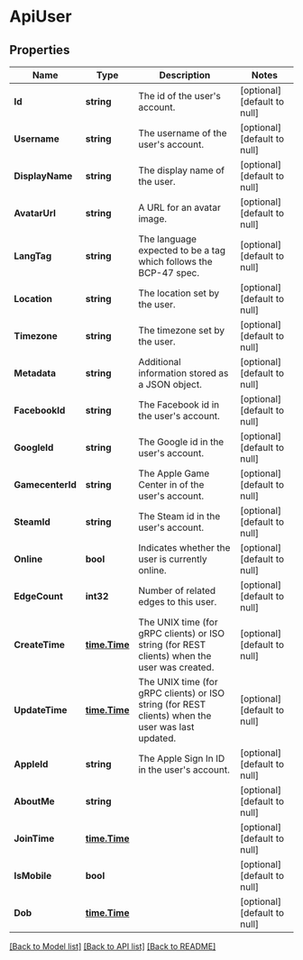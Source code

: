 # ApiUser

## Properties
Name | Type | Description | Notes
------------ | ------------- | ------------- | -------------
**Id** | **string** | The id of the user&#39;s account. | [optional] [default to null]
**Username** | **string** | The username of the user&#39;s account. | [optional] [default to null]
**DisplayName** | **string** | The display name of the user. | [optional] [default to null]
**AvatarUrl** | **string** | A URL for an avatar image. | [optional] [default to null]
**LangTag** | **string** | The language expected to be a tag which follows the BCP-47 spec. | [optional] [default to null]
**Location** | **string** | The location set by the user. | [optional] [default to null]
**Timezone** | **string** | The timezone set by the user. | [optional] [default to null]
**Metadata** | **string** | Additional information stored as a JSON object. | [optional] [default to null]
**FacebookId** | **string** | The Facebook id in the user&#39;s account. | [optional] [default to null]
**GoogleId** | **string** | The Google id in the user&#39;s account. | [optional] [default to null]
**GamecenterId** | **string** | The Apple Game Center in of the user&#39;s account. | [optional] [default to null]
**SteamId** | **string** | The Steam id in the user&#39;s account. | [optional] [default to null]
**Online** | **bool** | Indicates whether the user is currently online. | [optional] [default to null]
**EdgeCount** | **int32** | Number of related edges to this user. | [optional] [default to null]
**CreateTime** | [**time.Time**](time.Time.md) | The UNIX time (for gRPC clients) or ISO string (for REST clients) when the user was created. | [optional] [default to null]
**UpdateTime** | [**time.Time**](time.Time.md) | The UNIX time (for gRPC clients) or ISO string (for REST clients) when the user was last updated. | [optional] [default to null]
**AppleId** | **string** | The Apple Sign In ID in the user&#39;s account. | [optional] [default to null]
**AboutMe** | **string** |  | [optional] [default to null]
**JoinTime** | [**time.Time**](time.Time.md) |  | [optional] [default to null]
**IsMobile** | **bool** |  | [optional] [default to null]
**Dob** | [**time.Time**](time.Time.md) |  | [optional] [default to null]

[[Back to Model list]](../README.md#documentation-for-models) [[Back to API list]](../README.md#documentation-for-api-endpoints) [[Back to README]](../README.md)


